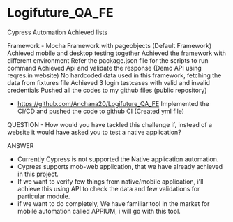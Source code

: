 # Logifuture_QA_FE
Cypress Automation Achieved lists

Framework - Mocha Framework with pageobjects (Default Framework)
Achieved mobile and desktop testing together
Achieved the framework with different environment
Refer the package.json file for the scripts to run command
Achieved Api and validate the response (Demo API using reqres.in website)
No hardcoded data used in this framework, fetching the data from fixtures file
Achieved 3 login testcases with valid and invalid credentials
Pushed all the codes to my github files (public repository)
* https://github.com/Anchana20/Logifuture_QA_FE
Implemented the CI/CD and pushed the code to github CI (Created yml file)



QUESTION - How would you have tackled this challenge if, instead of a website it would have asked you to test a native application?

ANSWER
* Currently Cypress is not supported the Native application automation.
* Cypress supports mob-web application, that we have already achieved in this project.
* If we want to verify few things from native/mobile application, i'll achieve this using API to check the data and few validations for particular module.
* if we want to do completely, We have familiar tool in the market for mobile automation called APPIUM, i will go with this tool.






